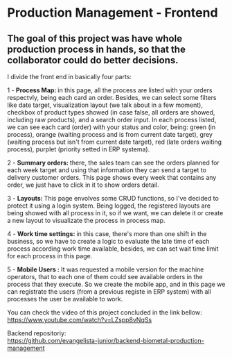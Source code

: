 # Production Management - Frontend

## The goal of this project was have whole production process in hands, so that the collaborator could do better decisions.

I divide the front end in basically four parts:

1 - <b>Process Map: </b>in this page, all the process are listed with your orders respectvly, being each card an order. Besides, we can select some filters like date target, visualization layout (we talk about in a few moment), checkbox of product types showed (in case false, all orders are showed, including raw products), and a search order input. In each process listed, we can see each card (order) with your status and color, being: green (in process), orange (waiting process and is from current date target), grey (waiting process but isn't from current date target), red (late orders waiting process), purplet (priority setted in ERP systema).

2 - <b>Summary orders: </b>there, the sales team can see the orders planned for each week target and using that information they can send a target to delivery customer orders. This page shows every week that contains any order, we just have to click in it to show orders detail.

3 - <b>Layouts: </b> This page envolves some CRUD functions, so I've decided to protect it using a login system. Being logged, the registered layouts are being showed with all process in it, so if we want, we can delete it or create a new layout to visualizate the process in process map.

4 - <b>Work time settings: </b> in this case, there's more than one shift in the business, so we have to create a logic to evaluate the late time of each process according work time available, besides, we can set wait time limit for each process in this page.

5 - <b>Mobile Users :</b> It was requested a mobile version for the machine operators, that to each one of them could see available orders in the process that they execute. So we create the mobile app, and in this page we can registrate the users (from a previous registe in ERP system) with all processes the user be available to work.

You can check the video of this project concluded in the link bellow:<br/>
https://www.youtube.com/watch?v=LZspp8vNqSs

Backend repositoriy:<br/>
https://github.com/evangelista-junior/backend-biometal-production-management

